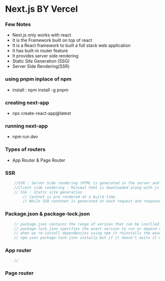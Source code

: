 # Next.js BY Vercel

### Few Notes 
* Next.js only works with react 
* It is the Framework built on top of react
* It is a React framework to built a full stack web application
* It has built-in router feature 
* It provides server side rendering
* Static Site Generation (SSG)
* Server Side Rendering(SSR)

### using pnpm inplace of npm
* install : npm install -g pnpm

### creating next-app
* npx create-react-app@latest

### running next-app 
* npm run dev


### Types of routers 
* App Router & Page Router


### SSR 
```js
    //SSR : Server Side rendering (HTML is generated in the server and then sent to the browser)
    //Client side rendering : Minimal html is downloaded along with js then javascript created HTML browser.
    // SSG : Static site generation 
        // Contnet is pre rendered at a build time.
        // While SSR contenet is generated at each request and response.

```

### Package.json & package-lock.json
```js
    // package.json contains the range of version that can be instlled.
    // package-lock.json specifies the exact version to run or depend on. 
    // when we re-install dependencies using npm it reinstalls the exact version.
    // npm uses package-lock.json initally but if it doesn't exits it will use package.json
```


### App router
```js
    // 
```
### Page router